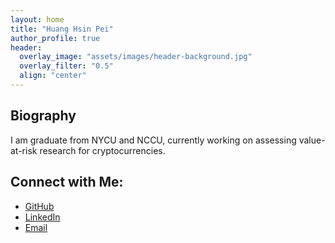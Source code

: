 ```yaml
---
layout: home
title: "Huang Hsin Pei"
author_profile: true
header:
  overlay_image: "assets/images/header-background.jpg"
  overlay_filter: "0.5"
  align: "center"
---
```


## Biography
I am graduate from NYCU and NCCU, currently working on assessing value-at-risk research for cryptocurrencies.

## Connect with Me:
- [GitHub](https://github.com/hsin456)
- [LinkedIn](https://www.linkedin.com/in/hsin456)
- [Email](mailto:wendy900513@gmail.com)

